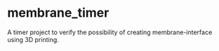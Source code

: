# membrane_timer
A timer project to verify the possibility of creating membrane-interface using 3D printing.
